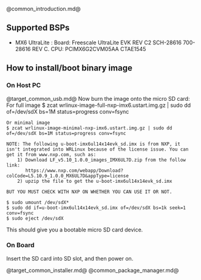 @common_introduction.md@
## Supported BSPs
- MX6 UltraLite   : Board: Freescale UltraLite EVK REV C2 SCH-28616 700-28616 REV C. CPU: PCIMX6G2CVM05AA CTAE1545

## How to install/boot binary image

### On Host PC
@target_common_usb.md@
Now burn the image onto the micro SD card:
    For full image
    $ zcat wrlinux-image-full-nxp-imx6.ustart.img.gz | sudo dd of=/dev/sdX bs=1M status=progress conv=fsync

    Or minimal image
    $ zcat wrlinux-image-minimal-nxp-imx6.ustart.img.gz | sudo dd of=/dev/sdX bs=1M status=progress conv=fsync

    NOTE: The following u-boot-imx6ul14x14evk_sd.imx is from NXP, it
    isn't integrated into WRLinux because of the license issue. You can
    get it from www.nxp.com, such as:
        1) Download LF_v5.10_1.0.0_images_IMX6UL7D.zip from the follow link:
           https://www.nxp.com/webapp/Download?colCode=L5.10.9_1.0.0_MX6UL7D&appType=license
        2) upzip the file to get the u-boot-imx6ul14x14evk_sd.imx

    BUT YOU MUST CHECK WITH NXP ON WHETHER YOU CAN USE IT OR NOT.

    $ sudo umount /dev/sdX*
    $ sudo dd if=u-boot-imx6ul14x14evk_sd.imx of=/dev/sdX bs=1k seek=1 conv=fsync
    $ sudo eject /dev/sdX

This should give you a bootable micro SD card device.

### On Board
Insert the SD card into SD slot, and then power on.

@target_common_installer.md@
@common_package_manager.md@

